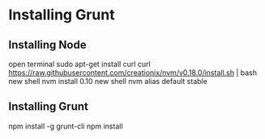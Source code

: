 # Installing Grunt
## Installing Node
open terminal
sudo apt-get install curl
curl https://raw.githubusercontent.com/creationix/nvm/v0.18.0/install.sh | bash
new shell
nvm install 0.10
new shell
nvm alias default stable

## Installing Grunt
npm install -g grunt-cli
npm install